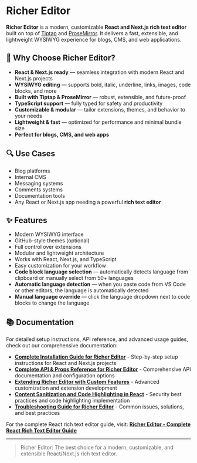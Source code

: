 # Richer Editor

**Richer Editor** is a modern, customizable **React and Next.js rich text editor** built on top of [Tiptap](https://tiptap.dev) and [ProseMirror](https://prosemirror.net). It delivers a fast, extensible, and lightweight WYSIWYG experience for blogs, CMS, and web applications.

## 🚀 Why Choose Richer Editor?

- **React & Next.js ready** — seamless integration with modern React and Next.js projects
- **WYSIWYG editing** — supports bold, italic, underline, links, images, code blocks, and more
- **Built with Tiptap & ProseMirror** — robust, extensible, and future-proof
- **TypeScript support** — fully typed for safety and productivity
- **Customizable & modular** — tailor extensions, themes, and behavior to your needs
- **Lightweight & fast** — optimized for performance and minimal bundle size
- **Perfect for blogs, CMS, and web apps**

## 🔍 Use Cases

- Blog platforms
- Internal CMS
- Messaging systems
- Comments systems
- Documentation tools
- Any React or Next.js app needing a powerful **rich text editor**

## ✨ Features

- Modern WYSIWYG interface
- GitHub-style themes (optional)
- Full control over extensions
- Modular and lightweight architecture
- Works with React, Next.js, and TypeScript
- Easy customization for your workflow
- **Code block language selection** — automatically detects language from clipboard or manually select from 50+ languages
- **Automatic language detection** — when you paste code from VS Code or other editors, the language is automatically detected
- **Manual language override** — click the language dropdown next to code blocks to change the language

## 📚 Documentation

For detailed setup instructions, API reference, and advanced usage guides, check out our comprehensive documentation:

- **[Complete Installation Guide for Richer Editor](https://technotes4u.com/blog/complete-installation-guide-for-richer-editor)** - Step-by-step setup instructions for React and Next.js projects
- **[Complete API & Props Reference for Richer Editor](https://technotes4u.com/blog/-complete-api--props-reference-for-richer-editor)** - Comprehensive API documentation and configuration options
- **[Extending Richer Editor with Custom Features](https://technotes4u.com/blog/extending-richer-editor-with-custom-features)** - Advanced customization and extension development
- **[Content Sanitization and Code Highlighting in React](https://technotes4u.com/blog/content-sanitization-and-code-highlighting-in-react)** - Security best practices and code highlighting implementation
- **[Troubleshooting Guide for Richer Editor](https://technotes4u.com/blog/troubleshooting-guide-for-richer-editor)** - Common issues, solutions, and best practices

For the complete React rich text editor guide, visit: **[Richer Editor - Complete React Rich Text Editor Guide](https://technotes4u.com/blog/richer-editor---complete-react-rich-text-editor-guide)**

---

> Richer Editor: The best choice for a modern, customizable, and extensible React/Next.js rich text editor.
